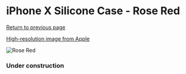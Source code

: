 # iPhone X Silicone Case - Rose Red

[Return to previous page](/iphone_x)

[High-resolution image from Apple](https://store.storeimages.cdn-apple.com/8756/as-images.apple.com/is/MQT82?wid=4500&hei=4500&fmt=png)

<div style="width: 384px"><img src="/everypreview/MQT82.png" alt="Rose Red"></div>

### Under construction

